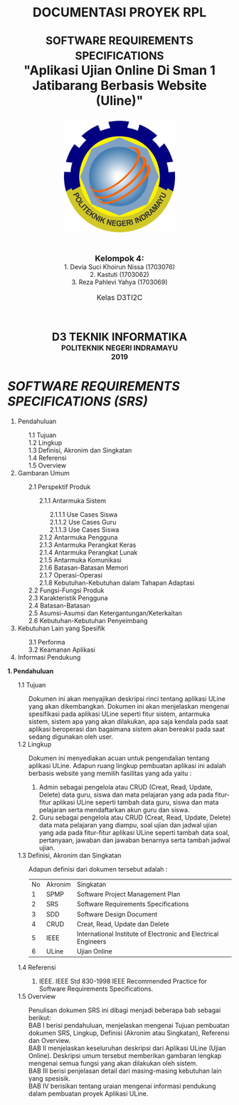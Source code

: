 <h1 align="center" id="software-requirements-specification">DOCUMENTASI PROYEK RPL
<p align="center"><font size="5"><b>SOFTWARE REQUIREMENTS SPECIFICATIONS</b></font><br>
"Aplikasi Ujian Online Di Sman 1 Jatibarang Berbasis Website (Uline)"</p></h1>

<p align="center"><img src="Gambar/POLINDRA.png" width="250" height="250"></p>

<br>

<p align="center">
    <b><font size="4">Kelompok 4:</font></b><br>
    1. Devia Suci Khoirun Nissa (1703076) <br>
    2. Kastuti (1703062)<br>
    3. Reza Pahlevi Yahya (1703069)
</p>
<center><font size="3"><p align="center">Kelas D3TI2C</p></font></center>

<br>

<br>

<p align="center"><b><font size="5">D3 TEKNIK INFORMATIKA</font></b><br>
<b><font size="3">POLITEKNIK NEGERI INDRAMAYU</font></b><br>
<b><font size="3">2019</font></b></p>


<b>
<h1>
<i>SOFTWARE REQUIREMENTS SPECIFICATIONS (SRS)</i>
</h1>
</b>

<ol>
	<li>Pendahuluan</li>
	<ol>
		1.1 Tujuan<br>
		1.2 Lingkup<br> 
		1.3 Definisi, Akronim dan Singkatan<br>
		1.4 Referensi<br>
		1.5 Overview<br>
	</ol>
	<li> Gambaran Umum</li>
	<ol>
		2.1 Perspektif Produk<br>
		<ol>
			2.1.1 Antarmuka Sistem<br>
			<ol>
				2.1.1.1 Use Cases Siswa<br>
				2.1.1.2 Use Cases Guru<br>
				2.1.1.3 Use Cases Siswa<br>
			</ol>
			2.1.2 Antarmuka Pengguna<br>
			2.1.3 Antarmuka Perangkat Keras<br>
			2.1.4 Antarmuka Perangkat Lunak<br>
			2.1.5 Antarmuka Komunikasi<br>
			2.1.6 Batasan-Batasan Memori<br>
			2.1.7 Operasi-Operasi<br>
			2.1.8 Kebutuhan-Kebutuhan dalam Tahapan Adaptasi<br>
		</ol>
		2.2 Fungsi-Fungsi Produk<br>
		2.3 Karakteristik Pengguna<br>
		2.4 Batasan-Batasan<br>
		2.5	Asumsi-Asumsi dan Ketergantungan/Keterkaitan<br>
		2.6	Kebutuhan-Kebutuhan Penyeimbang<br>
	</ol>
	<li> Kebutuhan Lain yang Spesifik</li>
	<ol>
		3.1	Performa<br>
		3.2	Keamanan Aplikasi<br>
	</ol>
	<li> Informasi Pendukung</li>
</ol>
		

<b>
1. Pendahuluan<br>
</b>
<ol>
	1.1 Tujuan<br>
	<ol>Dokumen ini akan menyajikan deskripsi rinci tentang aplikasi ULine yang akan dikembangkan. Dokumen ini akan menjelaskan mengenai spesifikasi pada aplikasi ULine seperti fitur sistem, antarmuka sistem, sistem apa yang akan dilakukan, apa saja kendala pada saat aplikasi beroperasi dan bagaimana sistem akan bereaksi pada saat sedang digunakan oleh user.<br></ol>
	1.2 Lingkup<br>
	<ol>Dokumen ini menyediakan acuan untuk pengendalian tentang aplikasi ULine. Adapun ruang lingkup pembuatan aplikasi ini adalah berbasis website yang memilih fasilitas yang ada yaitu :<br>
		<ol>
			<li> Admin sebagai pengelola atau CRUD (Creat, Read, Update, Delete) data guru, siswa dan mata pelajaran yang ada pada fitur-fitur aplikasi ULine seperti tambah data guru, siswa dan mata pelajaran serta mendaftarkan akun guru dan siswa.</li>
			<li>Guru sebagai pengelola atau CRUD (Creat, Read, Update, Delete) data mata pelajaran yang diampu, soal ujian dan jadwal ujian yang ada pada fitur-fitur aplikasi ULine seperti tambah data soal, pertanyaan, jawaban dan jawaban benarnya serta tambah jadwal ujian.</li>
		</ol>
	</ol>
	1.3 Definisi, Akronim dan Singkatan<br>
	<ol>Adapun definisi dari dokumen tersebut adalah :<br>
		<table>
			<tr>
			   	<td>No</td>
			   	<td>Akronim</td>
			   	<td>Singkatan</td>
			</tr>
			<tr>
				<td>1</td>
			   	<td>SPMP</td>
			   	<td>Software Project Management Plan</td>
			</tr>
			<tr>
				<td>2</td>
				<td>SRS</td>
			   	<td>Software Requirements Specifications</td>
			</tr>
			<tr>
			   	<td>3</td>
			   	<td>SDD</td>
			   	<td>Software Design Document</td>
			</tr>
			<tr>
			   	<td>4</td>
			   	<td>CRUD</td>
			   	<td>Creat, Read, Update dan Delete</td>
			</tr>
			<tr>
			   	<td>5</td>
			   	<td>IEEE</td>
			   	<td>International Institute of Electronic and Electrical Engineers</td>
			</tr>
			<tr>
			   	<td>6</td>
			   	<td>ULine</td>
			   	<td>Ujian Online</td>
			</tr>
		</table>
	</ol>
	1.4 Referensi<br>
		<ol>
		<ol>
			<li>IEEE. IEEE Std 830-1998 IEEE Recommended Practice for Software Requirements Specifications.</li>
		</ol>
		</ol>
	1.5 Overview<br>
	<ol>Penulisan dokumen SRS ini dibagi menjadi beberapa bab sebagai berikut:<br>
		BAB I berisi pendahuluan, menjelaskan mengenai Tujuan pembuatan dokumen SRS, Lingkup, Definisi (Akronim atau Singkatan), Referensi dan Overview.<br>
		BAB II menjelaskan keseluruhan deskripsi dari Aplikasi ULine (Ujian Online). Deskripsi umum tersebut memberikan gambaran lengkap mengenai semua fungsi yang akan dilakukan oleh sistem.<br>
		BAB III berisi penjelasan detail dari masing-masing kebutuhan lain yang spesisik.<br>
		BAB IV berisikan tentang uraian mengenai informasi pendukung dalam pembuatan proyek Aplikasi ULine.<br>
	</ol>
</ol>